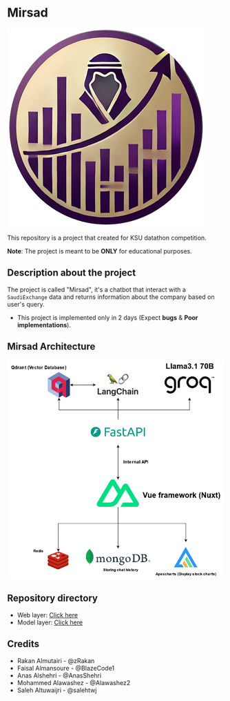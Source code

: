 # Mirsad
![Mirsad logo](Logo.png)

This repository is a project that created for KSU datathon competition.

**__Note__**:  The project is meant to be **ONLY** for educational purposes.

## Description about the project
The project is called "Mirsad", it's a chatbot that interact with a `SaudiExchange` data and returns information about the company based on user's query.
* This project is implemented only in 2 days (Expect **bugs** & **Poor implementations**).

## Mirsad Architecture
![Mirsad Architecture](architecture.png)

## Repository directory
* Web layer: [Click here](/Web)
* Model layer: [Click here](/Model/)

## Credits
* Rakan Almutairi - @zRakan
* Faisal Almansoure - @BlazeCode1
* Anas Alshehri - @AnasShehri
* Mohammed Alawashez - @Alawashez2
* Saleh Altuwaijri - @salehtwj